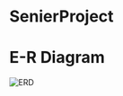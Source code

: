 # SenierProject

# E-R Diagram
![ERD](https://github.com/wnghdtjr129/SenierProject/blob/main/picture/changedERD.png)
